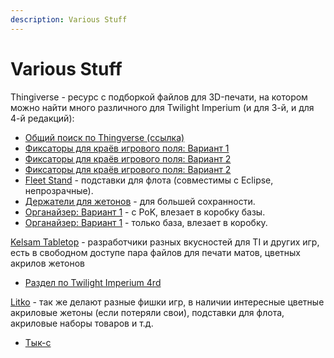 ```yaml
---
description: Various Stuff
---
```


# Various Stuff

Thingiverse - ресурс с подборкой файлов для 3D-печати, на котором можно найти много различного для Twilight Imperium (и для 3-й, и для 4-й редакций):
* [Общий поиск по Thingverse \(ссылка\)](https://www.thingiverse.com/search?q=Twilight+Imperium/)
* [Фиксаторы для краёв игрового поля: Вариант 1](https://www.thingiverse.com/thing:3092262/)
* [Фиксаторы для краёв игрового поля: Вариант 2](https://www.thingiverse.com/thing:2224531/)
* [Фиксаторы для краёв игрового поля: Вариант 2](https://www.thingiverse.com/thing:3005106/)
* [Fleet Stand](https://www.thingiverse.com/thing:2196283) - подставки для флота (совместимы с Eclipse, непрозрачные).
* [Держатели для жетонов](https://www.thingiverse.com/thing:2844269/) - для большей сохранности.
* [Органайзер: Вариант 1](https://www.thingiverse.com/thing:4677648/) - с PoK, влезает в коробку базы.
* [Органайзер: Вариант 1](https://www.thingiverse.com/thing:2794454/) - только база, влезает в коробку.


[Kelsam Tabletop](https://tabletop.kelsam.net/) - разработчики разных вкусностей для TI и других игр, есть в свободном доступе пара файлов для печати матов, цветных акрилов жетонов
* [Раздел по Twilight Imperium 4rd](https://tabletop.kelsam.net/game/twilight-imperium-fourth-edition/)


[Litko](https://litko.net/) - так же делают разные фишки игр, в наличии интересные цветные акриловые жетоны (если потеряли свои), подставки для флота, акриловые наборы товаров и т.д.
* [Тык-с](https://litko.net/search?q=twilight%20imperium/)
